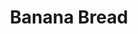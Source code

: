 ---
layout: recette
categories: [recettes]
hidden: true
lang: fr
title: Banana Bread
type: sucre
ingredients: 
  - nom: oeufs 
    qte: 2
  - nom: sucre
    qte: 150
    unite: gr
  - nom: farine
    qte: 250
    unite: gr
  - nom: bicarbonate de soude
    qte: 3
    unite: gr
  - nom: bananes ultra mûres
    qte: 2
  - nom: beurre mou
    qte: 80
    unite: gr
  - nom: lait
    qte: 5
    unite: cL
preconditions:
  - Le lait, les bananes et les oeufs doivent être à température ambiante
  - Le beurre doit être mou
  - Préchauffer le four à 160°C
etapes:
  - label: Préparation
    details:
      - Tamiser 150 gr de farine, le sucre, la levure et le bicarbonate dans un saladier
      - Écraser les bananes avec une fourchette
      - Ajouter les bananes, le beurre et le lait
      - Battre au mixeur 
      - Ajouter les oeufs et les 100 derniers grammes de farine
      - Mélanger au fouet
      - Beurrer et fariner le moule puis y ajouter la préparation
materiel:
  - moule à cake
  - batteur électrique
cuisson: 
  - Cuire 60 minutes à 160°C
  - Vérifier que le cake est cuit avec la pointe d'un couteau
---